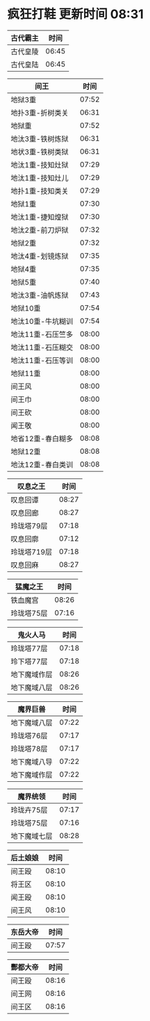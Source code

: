 # 疯狂打鞋 更新时间 08:31

| 古代霸主   | 时间    |
|--------|-------|
| 古代皇陵 | 06:45 |
| 古代皇陆 | 06:45 |

| 间王   | 时间    |
|--------|-------|
| 地狱3重 | 07:52 |
| 地扑3重-折树类关 | 06:31 |
| 地狱重 | 07:52 |
| 地汰3重-铁树炼狱 | 06:31 |
| 地状3重-铁树类狱 | 06:31 |
| 地汰1重-技知灶狱 | 07:29 |
| 地汰1重-技知灶儿 | 07:29 |
| 地扑1重-技知类关 | 07:29 |
| 地狱1重 | 07:30 |
| 地汰1重-捷知煌狱 | 07:30 |
| 地汰2重-前刀炉狱 | 07:32 |
| 地狱2重 | 07:32 |
| 地汰4重-划镜炼狱 | 07:35 |
| 地狱4重 | 07:35 |
| 地狱5重 | 07:40 |
| 地汰3重-油帆炼狱 | 07:43 |
| 地狱10重 | 07:54 |
| 地汰10重-牛坑糊训 | 07:54 |
| 地汰11重-石压竺多 | 08:00 |
| 地汰11重-石压糊交 | 08:00 |
| 地汰11重-石压等训 | 08:00 |
| 地狱11重 | 08:00 |
| 间王风 | 08:00 |
| 间王巾 | 08:00 |
| 间王砍 | 08:00 |
| 闻王敬 | 08:00 |
| 地省12重-春白糊多 | 08:08 |
| 地狱12重 | 08:08 |
| 地汰12重-春白类训 | 08:08 |

| 叹息之王   | 时间    |
|--------|-------|
| 叹息回谭 | 08:27 |
| 叹息回廊 | 08:27 |
| 玲珑塔79层 | 07:18 |
| 叹息回廓 | 07:12 |
| 玲珑塔719层 | 07:18 |
| 叹息回麻 | 08:27 |

| 猛魔之王   | 时间    |
|--------|-------|
| 铁血魔宫 | 08:26 |
| 玲珑塔75层 | 07:16 |

| 鬼火人马   | 时间    |
|--------|-------|
| 玲珑塔77层 | 07:18 |
| 玲下塔77层 | 07:18 |
| 地下魔域作层 | 08:26 |
| 地下魔域八层 | 08:26 |

| 魔界巨兽   | 时间    |
|--------|-------|
| 地下魔域八层 | 07:22 |
| 玲珑塔76层 | 07:17 |
| 玲珑塔78层 | 07:17 |
| 地下魔域八导 | 07:22 |
| 地下魔域作层 | 07:22 |

| 魔界统领   | 时间    |
|--------|-------|
| 玲珑卉75层 | 07:17 |
| 玲珑塔75层 | 07:16 |
| 地下魔域七层 | 08:28 |

| 后土娘娘   | 时间    |
|--------|-------|
| 间王殴 | 08:10 |
| 将王区 | 08:10 |
| 闻王殴 | 08:10 |
| 间王风 | 08:10 |

| 东岳大帝   | 时间    |
|--------|-------|
| 间王殴 | 07:57 |

| 酆都大帝   | 时间    |
|--------|-------|
| 间王殴 | 08:16 |
| 间王网 | 08:16 |
| 间王区 | 08:16 |